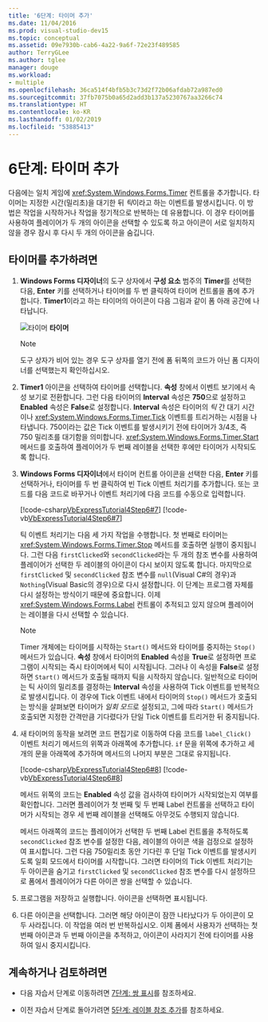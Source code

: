 ```yaml
---
title: '6단계: 타이머 추가'
ms.date: 11/04/2016
ms.prod: visual-studio-dev15
ms.topic: conceptual
ms.assetid: 09e7930b-cab6-4a22-9a6f-72e23f489585
author: TerryGLee
ms.author: tglee
manager: douge
ms.workload:
- multiple
ms.openlocfilehash: 36ca514f4bfb5b3c73d2f72b06afdab72a987ed0
ms.sourcegitcommit: 37fb7075b0a65d2add3b137a5230767aa3266c74
ms.translationtype: HT
ms.contentlocale: ko-KR
ms.lasthandoff: 01/02/2019
ms.locfileid: "53885413"
---
```

# <a name="step-6-add-a-timer"></a>6단계: 타이머 추가
다음에는 일치 게임에 <xref:System.Windows.Forms.Timer> 컨트롤을 추가합니다. 타이머는 지정한 시간(밀리초)을 대기한 뒤 *틱*이라고 하는 이벤트를 발생시킵니다. 이 방법은 작업을 시작하거나 작업을 정기적으로 반복하는 데 유용합니다. 이 경우 타이머를 사용하여 플레이어가 두 개의 아이콘을 선택할 수 있도록 하고 아이콘이 서로 일치하지 않을 경우 잠시 후 다시 두 개의 아이콘을 숨깁니다.

## <a name="to-add-a-timer"></a>타이머를 추가하려면

1.  **Windows Forms 디자이너**의 도구 상자에서 **구성 요소** 범주의 **Timer**를 선택한 다음, **Enter** 키를 선택하거나 타이머를 두 번 클릭하여 타이머 컨트롤을 폼에 추가합니다. **Timer1**이라고 하는 타이머의 아이콘이 다음 그림과 같이 폼 아래 공간에 나타납니다.

     ![타이머](../ide/media/express_timer.png)
**타이머**

    > [!NOTE]
    >  도구 상자가 비어 있는 경우 도구 상자를 열기 전에 폼 뒤쪽의 코드가 아닌 폼 디자이너를 선택했는지 확인하십시오.

2.  **Timer1** 아이콘을 선택하여 타이머를 선택합니다. **속성** 창에서 이벤트 보기에서 속성 보기로 전환합니다. 그런 다음 타이머의 **Interval** 속성은 **750**으로 설정하고 **Enabled** 속성은 **False**로 설정합니다. **Interval** 속성은 타이머의 *틱* 간 대기 시간이나 <xref:System.Windows.Forms.Timer.Tick> 이벤트를 트리거하는 시점을 나타냅니다. 750이라는 값은 Tick 이벤트를 발생시키기 전에 타이머가 3/4초, 즉 750 밀리초를 대기함을 의미합니다. <xref:System.Windows.Forms.Timer.Start> 메서드를 호출하여 플레이어가 두 번째 레이블을 선택한 후에만 타이머가 시작되도록 합니다.

3.  **Windows Forms 디자이너**에서 타이머 컨트롤 아이콘을 선택한 다음, **Enter** 키를 선택하거나, 타이머를 두 번 클릭하여 빈 Tick 이벤트 처리기를 추가합니다. 또는 코드를 다음 코드로 바꾸거나 이벤트 처리기에 다음 코드를 수동으로 입력합니다.

     [!code-csharp[VbExpressTutorial4Step6#7](../ide/codesnippet/CSharp/step-6-add-a-timer_1.cs)]
     [!code-vb[VbExpressTutorial4Step6#7](../ide/codesnippet/VisualBasic/step-6-add-a-timer_1.vb)]

     틱 이벤트 처리기는 다음 세 가지 작업을 수행합니다. 첫 번째로 타이머는 <xref:System.Windows.Forms.Timer.Stop> 메서드를 호출하면 실행이 중지됩니다. 그런 다음 `firstClicked`와 `secondClicked`라는 두 개의 참조 변수를 사용하여 플레이어가 선택한 두 레이블의 아이콘이 다시 보이지 않도록 합니다. 마지막으로 `firstClicked` 및 `secondClicked` 참조 변수를 `null`(Visual C#의 경우)과 `Nothing`(Visual Basic의 경우)으로 다시 설정합니다. 이 단계는 프로그램 자체를 다시 설정하는 방식이기 때문에 중요합니다. 이제 <xref:System.Windows.Forms.Label> 컨트롤이 추적되고 있지 않으며 플레이어는 레이블을 다시 선택할 수 있습니다.

    > [!NOTE]
    >  Timer 개체에는 타이머를 시작하는 `Start()` 메서드와 타이머를 중지하는 `Stop()` 메서드가 있습니다. **속성** 창에서 타이머의 **Enabled** 속성을 **True**로 설정하면 프로그램이 시작되는 즉시 타이머에서 틱이 시작됩니다. 그러나 이 속성을 **False**로 설정하면 `Start()` 메서드가 호출될 때까지 틱을 시작하지 않습니다. 일반적으로 타이머는 틱 사이의 밀리초를 결정하는 **Interval** 속성을 사용하여 Tick 이벤트를 반복적으로 발생시킵니다. 이 경우에 Tick 이벤트 내에서 타이머의 `Stop()` 메서드가 호출되는 방식을 살펴보면 타이머가 *일회 모드*로 설정되고, 그에 따라 `Start()` 메서드가 호출되면 지정한 간격만큼 기다렸다가 단일 Tick 이벤트를 트리거한 뒤 중지됩니다.

4.  새 타이머의 동작을 보려면 코드 편집기로 이동하여 다음 코드를 `label_Click()` 이벤트 처리기 메서드의 위쪽과 아래쪽에 추가합니다. `if` 문을 위쪽에 추가하고 세 개의 문을 아래쪽에 추가하며 메서드의 나머지 부분은 그대로 유지됩니다.

     [!code-csharp[VbExpressTutorial4Step6#8](../ide/codesnippet/CSharp/step-6-add-a-timer_2.cs)]
     [!code-vb[VbExpressTutorial4Step6#8](../ide/codesnippet/VisualBasic/step-6-add-a-timer_2.vb)]

     메서드 위쪽의 코드는 **Enabled** 속성 값을 검사하여 타이머가 시작되었는지 여부를 확인합니다. 그러면 플레이어가 첫 번째 및 두 번째 Label 컨트롤을 선택하고 타이머가 시작되는 경우 세 번째 레이블을 선택해도 아무것도 수행되지 않습니다.

     메서드 아래쪽의 코드는 플레이어가 선택한 두 번째 Label 컨트롤을 추적하도록 `secondClicked` 참조 변수를 설정한 다음, 레이블의 아이콘 색을 검정으로 설정하여 표시합니다. 그런 다음 750밀리초 동안 기다린 후 단일 Tick 이벤트를 발생시키도록 일회 모드에서 타이머를 시작합니다. 그러면 타이머의 Tick 이벤트 처리기는 두 아이콘을 숨기고 `firstClicked` 및 `secondClicked` 참조 변수를 다시 설정하므로 폼에서 플레이어가 다른 아이콘 쌍을 선택할 수 있습니다.

5.  프로그램을 저장하고 실행합니다. 아이콘을 선택하면 표시됩니다.

6.  다른 아이콘을 선택합니다. 그러면 해당 아이콘이 잠깐 나타났다가 두 아이콘이 모두 사라집니다. 이 작업을 여러 번 반복하십시오. 이제 폼에서 사용자가 선택하는 첫 번째 아이콘과 두 번째 아이콘을 추적하고, 아이콘이 사라지기 전에 타이머를 사용하여 일시 중지시킵니다.

## <a name="to-continue-or-review"></a>계속하거나 검토하려면

-   다음 자습서 단계로 이동하려면 [7단계: 쌍 표시](../ide/step-7-keep-pairs-visible.md)를 참조하세요.

-   이전 자습서 단계로 돌아가려면 [5단계: 레이블 참조 추가](../ide/step-5-add-label-references.md)를 참조하세요.
